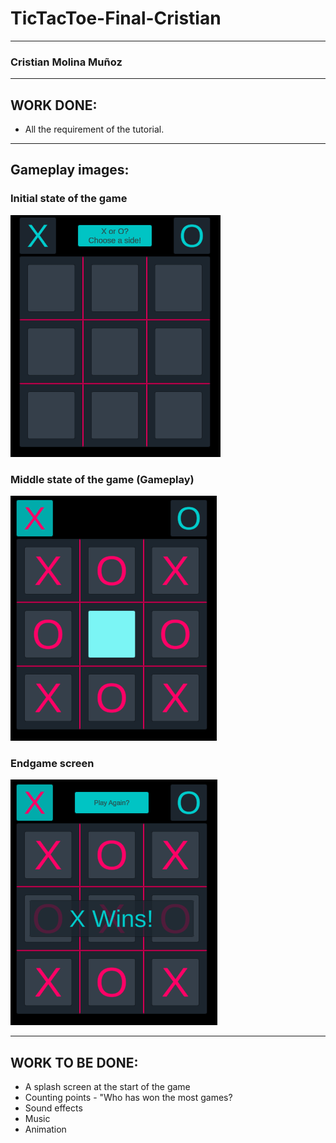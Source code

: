 # TicTacToe-Final-Cristian

-----
### Cristian Molina Muñoz
-----

## WORK DONE:

- All the requirement of the tutorial.

-----
## Gameplay images:

### Initial state of the game
![Initial state of the game](https://github.com/crismo04/TicTacToe-Final-Cristian/blob/main/Assets/Screenshots/Start.png)

### Middle state of the game (Gameplay)
![Middle state of the game](https://github.com/crismo04/TicTacToe-Final-Cristian/blob/main/Assets/Screenshots/GamePlay.png)

### Endgame screen
![Endgame screen](https://github.com/crismo04/TicTacToe-Final-Cristian/blob/main/Assets/Screenshots/WinScreen.png)

-----
## WORK TO BE DONE:
- A splash screen at the start of the game
- Counting points - "Who has won the most games?
- Sound effects
- Music
- Animation

